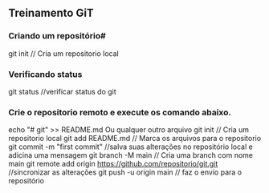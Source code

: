 
## Treinamento GiT ####
### Criando um repositório#
 git init // Cria um repositorio local
### Verificando status 
 git status //verificar status do git
### Crie o repositorio remoto e execute os comando abaixo. 
 echo "# git" >> README.md Ou qualquer outro arquivo
 git init // Cria um repositorio local
 git add README.md // Marca os arquivos para o repositorio
 git commit -m "first commit" //salva suas alterações no repositório local e adicina uma mensagem
 git branch -M main // Cria uma branch com nome main
 git remote add origin https://github.com/repositorio/git.git  //sincronizar as alterações
 git push -u origin main // faz o envio para o repositório